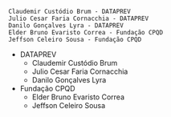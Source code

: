 ```plaintext
Claudemir Custódio Brum - DATAPREV
Julio Cesar Faria Cornacchia - DATAPREV
Danilo Gonçalves Lyra - DATAPREV
Elder Bruno Evaristo Correa - Fundação CPQD
Jeffson Celeiro Sousa - Fundação CPQD
```

* DATAPREV
  * Claudemir Custódio Brum
  * Julio Cesar Faria Cornacchia
  * Danilo Gonçalves Lyra
* Fundação CPQD
  * Elder Bruno Evaristo Correa
  * Jeffson Celeiro Sousa